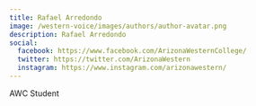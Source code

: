 ```yaml
---
title: Rafael Arredondo
image: /western-voice/images/authors/author-avatar.png
description: Rafael Arredondo
social:
  facebook: https://www.facebook.com/ArizonaWesternCollege/
  twitter: https://twitter.com/ArizonaWestern
  instagram: https://www.instagram.com/arizonawestern/
---
```


AWC Student